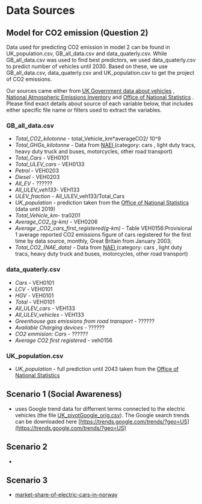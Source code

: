 
# Data Sources

## Model for CO2 emission (Question 2)

Data used for predicting CO2 emission in model 2 can be found in UK_population.csv, GB_all_data.csv and data_quaterly.csv. While GB_all_data.csv was used to find best predictors, we used data_quaterly.csv to predict number of vehicles until 2030. Based on these, we use GB_all_data.csv, data_quaterly.csv and UK_population.csv to get the project of CO2 emissions.

Our sources came either from <a href = 'https://www.gov.uk/government/collections/vehicles-statistics' >UK Government data about vehicles</a> , <a href = 'https://naei.beis.gov.uk/data/data-selector'>National Atmospheric Emissions Inventory</a> and <a href = 'https://www.ons.gov.uk/peoplepopulationandcommunity/populationandmigration/populationprojections/bulletins/nationalpopulationprojections/2018based' >Office of National Statistics</a> . Please find exact details about source of each variable below, that includes either specific file name or filters used to extract the variables.

### GB_all_data.csv 

* *Total_CO2_kilotonne*   - total_Vehicle_km*averageCO2/ 10^9  
* *Total_GHGs_kilotonne* -  Data from <a href = 'https://naei.beis.gov.uk/data/data-selector-results?q=142945'> NAEI </a> (category: cars , light duty tracs, heavy duty truck and buses, motorcycles, other road transport)  
* *Total_Cars* - VEH0101  
* *Total_ULEV_cars* - VEH0133  
* *Petrol* - VEH0203
* *Diesel* - VEH0203  
* *All_EV* -   ??????
* *All_ULEV_veh133*- VEH133  
* *ULEV_fraction* -   All_ULEV_veh133/Total_Cars
* *UK_population* - prediction taken from the <a href = 'https://www.ons.gov.uk/peoplepopulationandcommunity/populationandmigration/populationprojections/bulletins/nationalpopulationprojections/2018based' >Office of National Statistics</a> (data until 2019)
* *Total_Vehicle_km*- tra0201  
* *Average_CO2_(g-km)* - VEH0206
* *Average _CO2_cars_first_registered(g-km)* - Table VEH0156:Provisional 1 average reported CO2 emissions figure of cars registered for the first time by data source, monthly, Great Britain from January 2003;  
* *Total_CO2_(NAE_data)*  - Data from <a href = 'https://naei.beis.gov.uk/data/data-selector-results?q=142224'> NAEI </a> (category: cars , light duty tracs, heavy duty truck and buses, motorcycles, other road transport)  

### data_quaterly.csv  

* *Cars* - VEH0101
* *LCV* - VEH0101
* *HGV* - VEH0101
* *Total* - VEH0101
* *All_ULEV_cars* - VEH133  
* *All_ULEV_vehicles* - VEH133  
* *Greenhouse gas emissions from road transport* -   ??????
* *Available Charging devices* -   ??????
* *CO2 emmision: Cars* -   ??????
* *Average CO2 first registered* - veh0156

### UK_population.csv

* *UK_population* - full prediction until 2043  taken from the <a href = 'https://www.ons.gov.uk/peoplepopulationandcommunity/populationandmigration/populationprojections/bulletins/nationalpopulationprojections/2018based' >Office of National Statistics</a>

## Scenario 1 (Social Awareness)

- uses Google trend data for differrent terms connected to the electric vehicles (the file [UK_pivotGoogle_orig.csv](UK_pivotGoogle_orig.csv)). The Google search trends can be downloaded here [https://trends.google.com/trends/?geo=US](https://trends.google.com/trends/?geo=US)

## Scenario 2 
- 


## Scenario 3
- [market-share-of-electric-cars-in-norway](https://www.statista.com/statistics/1029909/market-share-of-electric-cars-in-norway/)





